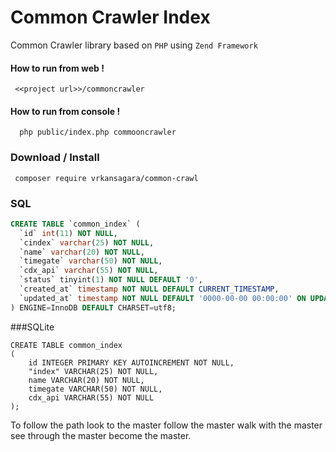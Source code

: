 Common Crawler Index
=====================

Common Crawler library based on `PHP` using `Zend Framework`

#### How to run from web !

``` <<project url>>/commoncrawler```

#### How to run from console !

```  php public/index.php commooncrawler```


### Download / Install
~~~
 composer require vrkansagara/common-crawl
~~~


### SQL

~~~sql
CREATE TABLE `common_index` (
  `id` int(11) NOT NULL,
  `cindex` varchar(25) NOT NULL,
  `name` varchar(20) NOT NULL,
  `timegate` varchar(50) NOT NULL,
  `cdx_api` varchar(55) NOT NULL,
  `status` tinyint(1) NOT NULL DEFAULT '0',
  `created_at` timestamp NOT NULL DEFAULT CURRENT_TIMESTAMP,
  `updated_at` timestamp NOT NULL DEFAULT '0000-00-00 00:00:00' ON UPDATE CURRENT_TIMESTAMP
) ENGINE=InnoDB DEFAULT CHARSET=utf8;

~~~

###SQLite
~~~sqlite
CREATE TABLE common_index
(
    id INTEGER PRIMARY KEY AUTOINCREMENT NOT NULL,
    "index" VARCHAR(25) NOT NULL,
    name VARCHAR(20) NOT NULL,
    timegate VARCHAR(50) NOT NULL,
    cdx_api VARCHAR(55) NOT NULL
);
~~~


To follow the path 
look to the master 
follow the master 
walk with the master 
see through the master 
become the master.


